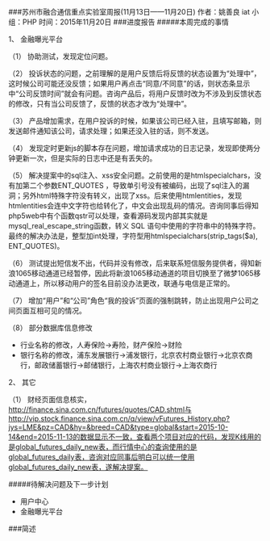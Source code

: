###苏州市融合通信重点实验室周报(11月13日——11月20日)
	作者：姚善良 iat                   小组：PHP                        时间：2015年11月20日
###进度报告
#####本周完成的事情

1、	金融曝光平台

（1）	协助测试，发现定位问题。

（2）	投诉状态的问题，之前理解的是用户反馈后将反馈的状态设置为“处理中”，这时候公司可能还没反馈；如果用户再点击“同意/不同意”的话，则状态条显示中“公司反馈时间”就会有问题。咨询产品后，将用户反馈时改为不涉及到反馈状态的修改，只有当公司反馈了，反馈的状态才改为“处理中”。

（3）	产品增加需求，在用户投诉的时候，如果该公司已经入驻，且填写邮箱，则发送邮件通知该公司，请求处理；如果还没入驻的话，则不发送。

（4）	发现定时更新js的脚本存在问题，增加请求成功的日志记录，发现即使两分钟更新一次，但是实际的日志中还是有丢失的。

（5）	解决提案中的sql注入、xss安全问题。之前使用的是htmlspecialchars，没有加第二个参数ENT_QUOTES ，导致单引号没有被编码，出现了sql注入的漏洞；另外html特殊字符没有转义，出现了xss。后来使用htmlentities，发现htmlentities会连中文字符也给转化了，中文会出现乱码的情况。咨询同事后得知php5web中有个函数qstr可以处理，查看源码发现内部其实就是mysql_real_escape_string函数，转义 SQL 语句中使用的字符串中的特殊字符。最终的解决办法是，整型加int处理，字符型用htmlspecialchars(strip_tags($a), ENT_QUOTES)。

（6）	测试提出短信发不出，代码并没有修改，后来联系短信服务提供者，得知新浪1065移动通道已经暂停，因此将新浪1065移动通道的项目切换至了微梦1065移动通道上，所以移动用户的签名目前没办法更改，联通与电信是正常的。

（7）	增加“用户”和“公司”角色“我的投诉”页面的强制跳转，防止出现用户公司之间页面互相可见的情况。

（8）	部分数据库信息修改

* 行业名称的修改，人寿保险->寿险，财产保险->财险
* 银行名称的修改，浦东发展银行->浦发银行，北京农村商业银行->北京农商行，邮政储蓄银行->邮储银行，上海农村商业银行->上海农商行

2、	其它

（1）	财经页面信息核实，http://finance.sina.com.cn/futures/quotes/CAD.shtml与http://vip.stock.finance.sina.com.cn/q/view/vFutures_History.php?jys=LME&pz=CAD&hy=&breed=CAD&type=global&start=2015-10-14&end=2015-11-13的数据显示不一致，查看两个项目对应的代码，发现K线用的是global_futures_daily_new表，而行情中心的查询使用的是global_futures_daily表，咨询对应同事后明白可以统一使用global_futures_daily_new表，遂解决提案。



#####待解决问题及下一步计划
* 用户中心
* 金融曝光平台

###简述
